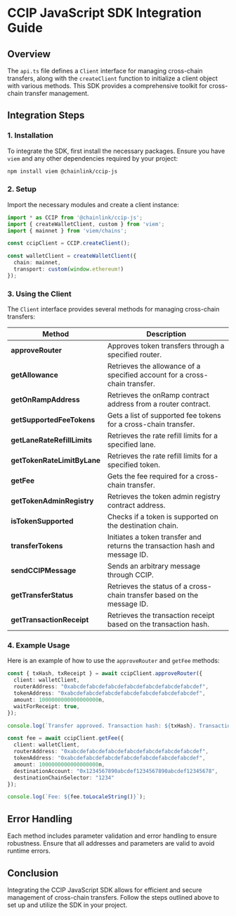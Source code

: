 # CCIP JavaScript SDK Integration Guide

## Overview
The `api.ts` file defines a `Client` interface for managing cross-chain transfers, along with the `createClient` function to initialize a client object with various methods. This SDK provides a comprehensive toolkit for cross-chain transfer management.

## Integration Steps

### 1. Installation
To integrate the SDK, first install the necessary packages. Ensure you have `viem` and any other dependencies required by your project:

```bash
npm install viem @chainlink/ccip-js
```

### 2. Setup
Import the necessary modules and create a client instance:

```typescript
import * as CCIP from '@chainlink/ccip-js';
import { createWalletClient, custom } from 'viem';
import { mainnet } from 'viem/chains';

const ccipClient = CCIP.createClient();

const walletClient = createWalletClient({
  chain: mainnet,
  transport: custom(window.ethereum!)
});
```

### 3. Using the Client
The `Client` interface provides several methods for managing cross-chain transfers:

| Method                        | Description |
|-------------------------------|-------------|
| **approveRouter**             | Approves token transfers through a specified router. |
| **getAllowance**              | Retrieves the allowance of a specified account for a cross-chain transfer. |
| **getOnRampAddress**          | Retrieves the onRamp contract address from a router contract. |
| **getSupportedFeeTokens**     | Gets a list of supported fee tokens for a cross-chain transfer. |
| **getLaneRateRefillLimits**   | Retrieves the rate refill limits for a specified lane. |
| **getTokenRateLimitByLane**   | Retrieves the rate refill limits for a specified token. |
| **getFee**                    | Gets the fee required for a cross-chain transfer. |
| **getTokenAdminRegistry**     | Retrieves the token admin registry contract address. |
| **isTokenSupported**          | Checks if a token is supported on the destination chain. |
| **transferTokens**            | Initiates a token transfer and returns the transaction hash and message ID. |
| **sendCCIPMessage**           | Sends an arbitrary message through CCIP. |
| **getTransferStatus**         | Retrieves the status of a cross-chain transfer based on the message ID. |
| **getTransactionReceipt**     | Retrieves the transaction receipt based on the transaction hash. |

### 4. Example Usage
Here is an example of how to use the `approveRouter` and `getFee` methods:

```typescript
const { txHash, txReceipt } = await ccipClient.approveRouter({
  client: walletClient,
  routerAddress: "0xabcdefabcdefabcdefabcdefabcdefabcdefabcdef",
  tokenAddress: "0xabcdefabcdefabcdefabcdefabcdefabcdefabcdef",
  amount: 1000000000000000000n,
  waitForReceipt: true,
});

console.log(`Transfer approved. Transaction hash: ${txHash}. Transaction receipt: ${txReceipt}`);

const fee = await ccipClient.getFee({
  client: walletClient,
  routerAddress: "0xabcdefabcdefabcdefabcdefabcdefabcdefabcdef",
  tokenAddress: "0xabcdefabcdefabcdefabcdefabcdefabcdefabcdef",
  amount: 1000000000000000000n,
  destinationAccount: "0x1234567890abcdef1234567890abcdef12345678",
  destinationChainSelector: "1234"
});

console.log(`Fee: ${fee.toLocaleString()}`);
```

## Error Handling
Each method includes parameter validation and error handling to ensure robustness. Ensure that all addresses and parameters are valid to avoid runtime errors.

## Conclusion
Integrating the CCIP JavaScript SDK allows for efficient and secure management of cross-chain transfers. Follow the steps outlined above to set up and utilize the SDK in your project.